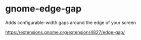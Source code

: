 # gnome-edge-gap
Adds configurable-width gaps around the edge of your screen

https://extensions.gnome.org/extension/4827/edge-gap/
